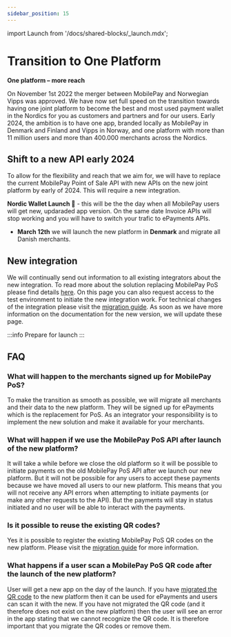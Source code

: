 ```yaml
---
sidebar_position: 15
---
```

import Launch from '/docs/shared-blocks/_launch.mdx';

# Transition to One Platform

**One platform – more reach**

On November 1st 2022 the merger between MobilePay and Norwegian Vipps was approved. We have now set full speed on the transition towards having one joint platform to become the best and most used payment wallet in the Nordics for you as customers and partners and for our users. 
Early 2024, the ambition is to have one app, branded locally as MobilePay in Denmark and Finland and Vipps in Norway, and one platform with more than 11 million users and more than 400.000 merchants across the Nordics.  

## Shift to a new API early 2024

To allow for the flexibility and reach that we aim for, we will have to replace the current MobilePay Point of Sale API with new APIs on the new joint platform by early of 2024. This will require a new integration.  

**Nordic Wallet Launch 🚀** - this will be the the day when all MobilePay users will get new, updaraded app version. On the same date Invoice APIs will stop working and you will have to switch your trafic to ePayments APIs.  
- **March 12th** we will launch the new platform in **Denmark** and migrate all Danish merchants.
 
## New integration

We will continually send out information to all existing integrators about the new integration. To read more about the solution replacing MobilePay PoS please find details [here](https://www.mobilepaygroup.com/partner/new-platform). On this page you can also request access to the test environment to initiate the new integration work. 
For technical changes of the integration please visit the [migration guide](https://developer.vippsmobilepay.com/docs/vipps-developers/mp-migration-guide/#point-of-sale-vs-epayment). As soon as we have more information on the documentation for the new version, we will update these page. 

:::info Prepare for launch
<Launch />
:::

## FAQ
### What will happen to the merchants signed up for MobilePay PoS?
To make the transition as smooth as possible, we will migrate all merchants and their data to the new platform. They will be signed up for ePayments which is the replacement for PoS. As an integrator your responsibility is to implement the new solution and make it available for your merchants.

### What will happen if we use the MobilePay PoS API after launch of the new platform?
It will take a while before we close the old platform so it will be possible to initiate payments on the old MobilePay PoS API after we launch our new platform. But it will not be possible for any users to accept these payments because we have moved all users to our new platform. This means that you will not receive any API errors when attempting to initiate payments (or make any other requests to the API). But the payments will stay in status initiated and no user will be able to interact with the payments.

### Is it possible to reuse the existing QR codes?
Yes it is possible to register the existing MobilePay PoS QR codes on the new platform. Please visit the [migration guide](https://developer.vippsmobilepay.com/docs/mp-migration-guide/pos/#checkout-neither-has-qr-scanners-nor-customer-facing-screens) for more information.

### What happens if a user scan a MobilePay PoS QR code after the launch of the new platform?
User will get a new app on the day of the launch. If you have [migrated the QR code](https://developer.vippsmobilepay.com/docs/mp-migration-guide/pos/#checkout-neither-has-qr-scanners-nor-customer-facing-screens) to the new platform then it can be used for ePayments and users can scan it with the new. If you have not migrated the QR code (and it therefore does not exist on the new platform) then the user will see an error in the app stating that we cannot recognize the QR code. It is therefore important that you migrate the QR codes or remove them. 
